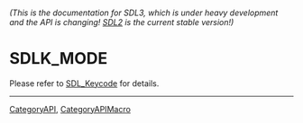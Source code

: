 ###### (This is the documentation for SDL3, which is under heavy development and the API is changing! [SDL2](https://wiki.libsdl.org/SDL2/) is the current stable version!)
# SDLK_MODE

Please refer to [SDL_Keycode](SDL_Keycode) for details.

----
[CategoryAPI](CategoryAPI), [CategoryAPIMacro](CategoryAPIMacro)

